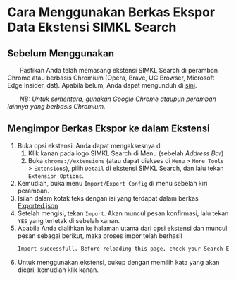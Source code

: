 # Cara Menggunakan Berkas Ekspor Data Ekstensi SIMKL Search
## Sebelum Menggunakan
&emsp;&emsp;Pastikan Anda telah memasang ekstensi SIMKL Search di peramban Chrome atau berbasis Chromium (Opera, Brave, UC Browser, Microsoft Edge Insider, dst). Apabila belum, Anda dapat mengunduh di [sini](https://chrome.google.com/webstore/detail/simkl-search-select-and-s/mdofghopgfobjkgepojjmcfljnocaaff?hl=en).

&emsp;&emsp;*NB: Untuk sementara, gunakan Google Chrome ataupun peramban lainnya yang berbasis Chromium.*

## Mengimpor Berkas Ekspor ke dalam Ekstensi
1. Buka opsi ekstensi. Anda dapat mengaksesnya di
   1. Klik kanan pada logo SIMKL Search di Menu (sebelah *Address Bar*)
   2. Buka `chrome://extensions` (atau dapat diakses di `Menu` > `More Tools` > `Extensions`), pilih `Detail` di ekstensi SIMKL Search, dan lalu tekan `Extension Options`.
2. Kemudian, buka menu `Import/Export Config` di menu sebelah kiri peramban.
3. Isilah dalam kotak teks dengan isi yang terdapat dalam berkas [Exported.json](Exported.json)
4. Setelah mengisi, tekan `Import`. Akan muncul pesan konfirmasi, lalu tekan `YES` yang terletak di sebelah kanan.
5. Apabila Anda dialihkan ke halaman utama dari opsi ekstensi dan muncul pesan sebagai berikut, maka proses impor telah berhasil
   ```md
   Import successfull. Before reloading this page, check your Search Engines list to make sure everything goes well. If it's empty, then hit the *undo last import* button.```
6. Untuk menggunakan ekstensi, cukup dengan memilih kata yang akan dicari, kemudian klik kanan.
   